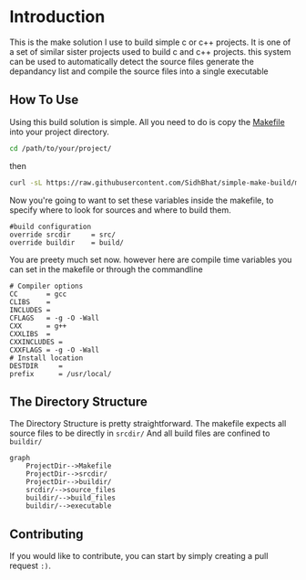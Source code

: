 # Introduction

This is the make solution I use to build simple c or c++ projects. It is one of a set of similar sister projects used to build c and c++ projects.
this system can be used to automatically detect the source files generate the depandancy list and compile the source files into a single executable

## How To Use

Using this build solution is simple. All you need to do is copy the [Makefile](Makefile) into your project directory.

```bash
cd /path/to/your/project/
```

then

```bash
curl -sL https://raw.githubusercontent.com/SidhBhat/simple-make-build/main/Makefile > Makefile
```

Now you're going to want to set these variables inside the makefile, to specify where to look for sources and where to build them.

```make
#build configuration
override srcdir     = src/
override buildir    = build/
```

You are preety much set now. however here are compile time variables you can set in the makefile or through the commandline

```make
# Compiler options
CC       = gcc
CLIBS    =
INCLUDES =
CFLAGS   = -g -O -Wall
CXX      = g++
CXXLIBS  =
CXXINCLUDES =
CXXFLAGS = -g -O -Wall
# Install location
DESTDIR     =
prefix      = /usr/local/
```

## The Directory Structure

The Directory Structure is pretty straightforward. The makefile expects all source files to be directly in `srcdir/`
And all build files are confined to `buildir/`

```mermaid
graph
	ProjectDir-->Makefile
	ProjectDir-->srcdir/
	ProjectDir-->buildir/
	srcdir/-->source_files
	buildir/-->build_files
	buildir/-->executable
```

## Contributing
If you would like to contribute, you can start by simply creating a pull request `:)`.
